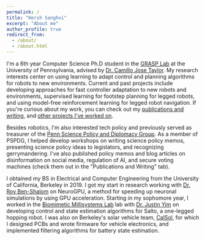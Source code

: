```yaml
---
permalink: /
title: "Hersh Sanghvi"
excerpt: "About me"
author_profile: true
redirect_from: 
  - /about/
  - /about.html
---
```

I'm a 6th year Computer Science Ph.D student in the [GRASP Lab](https://www.grasp.upenn.edu/) at the University of Pennsylvania, advised by [Dr. Camillo Jose Taylor](https://www.cis.upenn.edu/~cjtaylor/). My research interests center on using learning to adapt control and planning algorithms for robots to new environments. Current and past projects include developing approaches for fast controller adaptation to new robots and environments, supervised learning for footstep planning for legged robots, and using model-free reinforcement learning for legged robot navigation. If you're curious about my work, you can check out my [publications and writing](/publications), and [other projects I've worked on](/projects).

Besides robotics, I'm also interested tech policy and previously served as treasurer of the [Penn Science Policy and Diplomacy Group](https://www.pspdg.com/). As a member of PSPDG, I helped develop workshops on writing science policy memos, presenting science policy ideas to legislators, and recognizing gerrymandering. I've also published policy memos and blog articles on disinformation on social media, regulation of AI, and secure voting machines (check them out in the "Publications and Writing" tab).

I obtained my BS in Electrical and Computer Engineering from the University of California, Berkeley in 2019. 
I got my start in research working with [Dr. Roy Ben-Shalom](https://physicians.ucdavis.edu/details/43057/roy-ben-shalom-sacramento) on NeuroGPU, a method for speeding up neuronal simulations by using GPU acceleration. 
Starting in my sophomore year, I worked in the [Biomimetic Millisystems Lab](http://people.eecs.berkeley.edu/~ronf/Biomimetics.html) lab with [Dr. Justin Yim](https://publish.illinois.edu/jkyim/) on developing control and state estimation algorithms for Salto, a one-legged hopping robot. 
I was also on Berkeley's solar vehicle team, [CalSol](https://calsol.berkeley.edu/), for which I designed PCBs and wrote firmware for vehicle electronics, and implemented filtering algorithms for battery state estimation.
